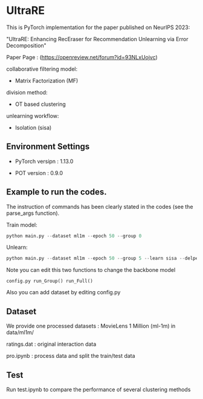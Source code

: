 # UltraRE

This is PyTorch implementation for the paper published on NeurIPS 2023:

"UltraRE: Enhancing RecEraser for Recommendation Unlearning via Error Decomposition"

Paper Page : (https://openreview.net/forum?id=93NLxUojvc)

collaborative filtering model: 

- Matrix Factorization (MF)

division method:

- OT based clustering

unlearning workflow:

- Isolation (sisa)

## Environment Settings

- PyTorch versipn : 1.13.0

- POT version : 0.9.0

## Example to run the codes.

The instruction of commands has been clearly stated in the codes (see the  parse_args function). 

Train model:

```python
python main.py --dataset ml1m --epoch 50 --group 0 
```

Unlearn:

```python
python main.py --dataset ml1m --epoch 50 --group 5 --learn sisa --delper 2 --deltype rand
```

Note you can edit this two functions to change the backbone model

```
config.py run_Group() run_Full()  
```

Also you can add dataset by editing config.py

## Dataset

We provide one processed datasets : MovieLens 1 Million (ml-1m)  in data/ml1m/

ratings.dat : original interaction data

pro.ipynb : process data and split the train/test data

## Test
Run test.ipynb to compare the performance of several clustering methods
